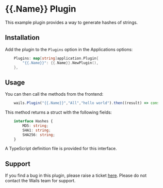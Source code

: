 # {{.Name}} Plugin

This example plugin provides a way to generate hashes of strings.

## Installation

Add the plugin to the `Plugins` option in the Applications options:

```go
    Plugins: map[string]application.Plugin{
        "{{.Name}}": {{.Name}}.NewPlugin(),
    },
```

## Usage

You can then call the methods from the frontend:

```js
    wails.Plugin("{{.Name}}","All","hello world").then((result) => console.log(result))
```

This method returns a struct with the following fields:

```typescript
    interface Hashes {
        MD5: string;
        SHA1: string;
        SHA256: string;
    }
```

A TypeScript definition file is provided for this interface.

## Support

If you find a bug in this plugin, please raise a ticket [here](https://github.com/plugin/repository). 
Please do not contact the Wails team for support.